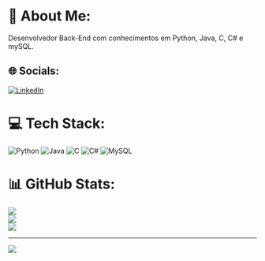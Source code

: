 # 💫 About Me:
Desenvolvedor Back-End com conhecimentos em Python, Java, C, C# e mySQL.


## 🌐 Socials:
[![LinkedIn](https://img.shields.io/badge/LinkedIn-%230077B5.svg?logo=linkedin&logoColor=white)](https://linkedin.com/in/rodrigo-qvf) 

# 💻 Tech Stack:
![Python](https://img.shields.io/badge/python-3670A0?style=for-the-badge&logo=python&logoColor=ffdd54) ![Java](https://img.shields.io/badge/java-%23ED8B00.svg?style=for-the-badge&logo=openjdk&logoColor=white) ![C](https://img.shields.io/badge/c-%2300599C.svg?style=for-the-badge&logo=c&logoColor=white) ![C#](https://img.shields.io/badge/c%23-%23239120.svg?style=for-the-badge&logo=csharp&logoColor=white) ![MySQL](https://img.shields.io/badge/mysql-%2300000f.svg?style=for-the-badge&logo=mysql&logoColor=white)
# 📊 GitHub Stats:
![](https://github-readme-stats.vercel.app/api?username=RodrigoQVF&theme=monokai&hide_border=false&include_all_commits=true&count_private=true)<br/>
![](https://github-readme-streak-stats.herokuapp.com/?user=RodrigoQVF&theme=monokai&hide_border=false)<br/>
![](https://github-readme-stats.vercel.app/api/top-langs/?username=RodrigoQVF&theme=monokai&hide_border=false&include_all_commits=true&count_private=true&layout=compact)

---
[![](https://visitcount.itsvg.in/api?id=RodrigoQVF&icon=0&color=0)](https://visitcount.itsvg.in)

<!-- Proudly created with GPRM ( https://gprm.itsvg.in ) -->
